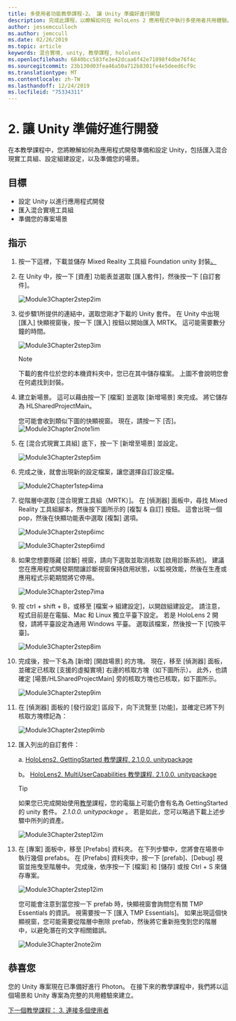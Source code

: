 ```yaml
---
title: 多使用者功能教學課程-2。 讓 Unity 準備好進行開發
description: 完成此課程，以瞭解如何在 HoloLens 2 應用程式中執行多使用者共用體驗。
author: jessemcculloch
ms.author: jemccull
ms.date: 02/26/2019
ms.topic: article
keywords: 混合實境, unity, 教學課程, hololens
ms.openlocfilehash: 6840bcc583fe3e42dcaa6f42e71098f4dbe76f4c
ms.sourcegitcommit: 23b130d03fea46a50a712b8301fe4e5deed6cf9c
ms.translationtype: MT
ms.contentlocale: zh-TW
ms.lasthandoff: 12/24/2019
ms.locfileid: "75334311"
---
```

# <a name="2-getting-unity-ready-for-development"></a>2. 讓 Unity 準備好進行開發

在本教學課程中，您將瞭解如何為應用程式開發準備和設定 Unity，包括匯入混合現實工具組、設定組建設定，以及準備您的場景。

## <a name="objectives"></a>目標

* 設定 Unity 以進行應用程式開發
* 匯入混合實境工具組
* 準備您的專案場景

## <a name="instructions"></a>指示

1. 按一下這裡，下載並儲存 Mixed Reality 工具組 Foundation unity 封裝[。](https://github.com/microsoft/MixedRealityToolkit-Unity/releases/download/v2.1.0/Microsoft.MixedReality.Toolkit.Unity.Foundation.2.1.0.unitypackage)

2. 在 Unity 中，按一下 [資產] 功能表並選取 [匯入套件]，然後按一下 [自訂套件]。

    ![Module3Chapter2step2im](images/module3chapter2step2im.PNG)

3. 從步驟1所提供的連結中，選取您剛才下載的 Unity 套件。 在 Unity 中出現 [匯入] 快顯視窗後，按一下 [匯入] 按鈕以開始匯入 MRTK。 這可能需要數分鐘的時間。

    ![Module3Chapter2step3im](images/module3chapter2step3im.PNG)

    >[!NOTE]
    >下載的套件位於您的本機資料夾中，您已在其中儲存檔案。 上圖不會說明您會在何處找到封裝。

4. 建立新場景。 這可以藉由按一下 [檔案] 並選取 [新增場景] 來完成。 將它儲存為 HLSharedProjectMain。

    您可能會收到類似下圖的快顯視窗。 現在，請按一下 [否]。
    ![Module3Chapter2note1im](images/module3chapter2note1im.PNG)

5. 在 [混合式現實工具組] 底下，按一下 [新增至場景] 並設定。

    ![Module3Chapter2step5im](images/module3chapter2step5im.PNG)

6. 完成之後，就會出現新的設定檔案，讓您選擇自訂設定檔。

    ![Module2Chapter1step4ima](images/Module2Chapter1step4ima.PNG)

7. 從階層中選取 [混合現實工具組（MRTK）]。 在 [偵測器] 面板中，尋找 Mixed Reality 工具組腳本，然後按下圖所示的 [複製 & 自訂] 按鈕。  這會出現一個 pop，然後在快顯功能表中選取 [複製] 選項。

    ![Module3Chapter2step6imc](images/module3chapter2step6imc.PNG)

    ![Module3Chapter2step6imd](images/module3chapter2step6imd.PNG)

8. 如果您想要隱藏 [診斷] 視窗，請向下選取並取消核取 [啟用診斷系統]。 建議您在應用程式開發期間讓診斷視窗保持啟用狀態，以監視效能，然後在生產或應用程式示範期間將它停用。 

    ![Module3Chapter2step7ima](images/module3chapter2step7ima.PNG)

9. 按 ctrl + shift + B，或移至 [檔案-> 組建設定]，以開啟組建設定。 請注意，程式目前是在電腦、Mac 和 Linux 獨立平臺下設定。 若是 HoloLens 2 開發，請將平臺設定為通用 Windows 平臺。 選取該檔案，然後按一下 [切換平臺]。

    ![Module3Chapter2step8im](images/module3chapter2step8im.PNG)

10. 完成後，按一下名為 [新增] [開啟場景] 的方塊。 現在，移至 [偵測器] 面板，並確定已核取 [支援的虛擬實境] 右邊的核取方塊（如下圖所示）。 此外，也請確定 [場景/HLSharedProjectMain] 旁的核取方塊也已核取，如下圖所示。

    ![Module3Chapter2step9im](images/module3chapter2step9im.PNG)

11. 在 [偵測器] 面板的 [發行設定] 區段下，向下流覽至 [功能]，並確定已將下列核取方塊標記為：

    ![Module3Chapter2step9imb](images/module3chapter2step9imb.PNG)

12. 匯入列出的自訂套件：

    a. [HoloLens2. GettingStarted 教學課程. 2.1.0.0. unitypackage](https://github.com/microsoft/MixedRealityLearning/releases/download/getting-started-v2.1.0.0/Unity.HoloLens2.GettingStarted.Tutorials.Asset.2.1.0.0.unitypackage)

    b。 [HoloLens2. MultiUserCapabilities 教學課程. 2.1.0.0. unitypackage](https://github.com/microsoft/MixedRealityLearning/releases/download/multi-user-capabilities-v2.1.0.0/Unity.HoloLens2.MultiUserCapabilities.Tutorials.Asset.2.1.0.0.unitypackage)

    >[!TIP]
    >如果您已完成開始使用[教學](mrlearning-base-ch1.md)課程，您的電腦上可能仍會有名為 GettingStarted 的 unity 套件。 _2.1.0.0. unitypackage_ 。 若是如此，您可以略過下載上述步驟中所列的資產。

    ![Module3Chapter2step12im](images/module3chapter2step11im.PNG)

13. 在 [專案] 面板中，移至 [Prefabs] 資料夾。 在下列步驟中，您將會在場景中執行幾個 prefabs。 在 [Prefabs] 資料夾中，按一下 [prefab]、[Debug] 視窗並拖曳至階層中。 完成後，依序按一下 [檔案] 和 [儲存] 或按 Ctrl + S 來儲存專案。

    ![Module3Chapter2step12im](images/module3chapter2step12im.PNG)

    您可能會注意到當您按一下 prefab 時，快顯視窗會詢問您有關 TMP Essentials 的資訊。 視需要按一下 [匯入 TMP Essentials]。 如果出現這個快顯視窗，您可能需要從階層中刪除 prefab，然後將它重新拖曳到您的階層中，以避免潛在的文字相關錯誤。

    ![Module3Chapter2note2im](images/module3chapter2note2im.PNG)

## <a name="congratulations"></a>恭喜您

您的 Unity 專案現在已準備好進行 Photon。 在接下來的教學課程中，我們將以這個場景和 Unity 專案為完整的共用體驗來建立。

[下一個教學課程： 3. 連接多個使用者](mrlearning-sharing(photon)-ch3.md)
